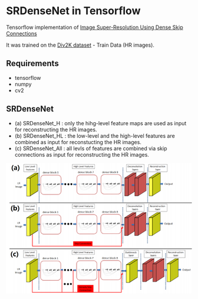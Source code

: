 # SRDenseNet in Tensorflow

Tensorflow implementation of [Image Super-Resolution Using Dense Skip Connections](https://openaccess.thecvf.com/content_ICCV_2017/papers/Tong_Image_Super-Resolution_Using_ICCV_2017_paper.pdf)

It was trained on the [Div2K dataset](https://data.vision.ee.ethz.ch/cvl/DIV2K/) - Train Data (HR images).

## Requirements
- tensorflow
- numpy
- cv2

## SRDenseNet
- (a) SRDenseNet_H : only the hihg-level feature maps are used as input for reconstructing the HR images.
- (b) SRDenseNet_HL : the low-level and the high-level features are combined as input for reconstucting the HR images.
- (c) SRDenseNet_All : all levls of features are combined via skip connections as input for reconstructing the HR images.

![Alt text](images/SRDenseNet.png?raw=true "SRDenseNet architecture")
